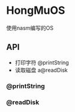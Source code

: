 # HongMuOS
使用nasm编写的OS

## API
- 打印字符 <a harf="https://github.com/bhzx2170634/HongMuOS#printstring">@printString</a>
- 读取磁盘 <a harf=https://github.com/bhzx2170634/HongMuOS#readdisk>a@readDisk</a>

### @printString

### @readDisk
